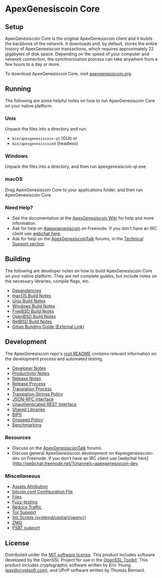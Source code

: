 ApexGenesiscoin Core
=============

Setup
---------------------
ApexGenesiscoin Core is the original ApexGenesiscoin client and it builds the backbone of the network. It downloads and, by default, stores the entire history of ApexGenesiscoin transactions, which requires approximately 22 gigabytes of disk space. Depending on the speed of your computer and network connection, the synchronization process can take anywhere from a few hours to a day or more.

To download ApexGenesiscoin Core, visit [apexgenesiscoin.org](https://apexgenesiscoin.org/).

Running
---------------------
The following are some helpful notes on how to run ApexGenesiscoin Core on your native platform.

### Unix

Unpack the files into a directory and run:

- `bin/apexgenesiscoin-qt` (GUI) or
- `bin/apexgenesiscoind` (headless)

### Windows

Unpack the files into a directory, and then run apexgenesiscoin-qt.exe.

### macOS

Drag ApexGenesiscoin Core to your applications folder, and then run ApexGenesiscoin Core.

### Need Help?

* See the documentation at the [ApexGenesiscoin Wiki](https://apexgenesiscoin.info/)
for help and more information.
* Ask for help on [#apexgenesiscoin](http://webchat.freenode.net?channels=apexgenesiscoin) on Freenode. If you don't have an IRC client use [webchat here](http://webchat.freenode.net?channels=apexgenesiscoin).
* Ask for help on the [ApexGenesiscoinTalk](https://apexgenesiscointalk.io/) forums, in the [Technical Support section](https://apexgenesiscointalk.io/c/technical-support).

Building
---------------------
The following are developer notes on how to build ApexGenesiscoin Core on your native platform. They are not complete guides, but include notes on the necessary libraries, compile flags, etc.

- [Dependencies](dependencies.md)
- [macOS Build Notes](build-osx.md)
- [Unix Build Notes](build-unix.md)
- [Windows Build Notes](build-windows.md)
- [FreeBSD Build Notes](build-freebsd.md)
- [OpenBSD Build Notes](build-openbsd.md)
- [NetBSD Build Notes](build-netbsd.md)
- [Gitian Building Guide (External Link)](https://github.com/bitcoin-core/docs/blob/master/gitian-building.md)

Development
---------------------
The ApexGenesiscoin repo's [root README](/README.md) contains relevant information on the development process and automated testing.

- [Developer Notes](developer-notes.md)
- [Productivity Notes](productivity.md)
- [Release Notes](release-notes.md)
- [Release Process](release-process.md)
- [Translation Process](translation_process.md)
- [Translation Strings Policy](translation_strings_policy.md)
- [JSON-RPC Interface](JSON-RPC-interface.md)
- [Unauthenticated REST Interface](REST-interface.md)
- [Shared Libraries](shared-libraries.md)
- [BIPS](bips.md)
- [Dnsseed Policy](dnsseed-policy.md)
- [Benchmarking](benchmarking.md)

### Resources
* Discuss on the [ApexGenesiscoinTalk](https://apexgenesiscointalk.io/) forums.
* Discuss general ApexGenesiscoin development on #apexgenesiscoin-dev on Freenode. If you don't have an IRC client use [webchat here](http://webchat.freenode.net/?channels=apexgenesiscoin-dev.

### Miscellaneous
- [Assets Attribution](assets-attribution.md)
- [bitcoin.conf Configuration File](bitcoin-conf.md)
- [Files](files.md)
- [Fuzz-testing](fuzzing.md)
- [Reduce Traffic](reduce-traffic.md)
- [Tor Support](tor.md)
- [Init Scripts (systemd/upstart/openrc)](init.md)
- [ZMQ](zmq.md)
- [PSBT support](psbt.md)

License
---------------------
Distributed under the [MIT software license](/COPYING).
This product includes software developed by the OpenSSL Project for use in the [OpenSSL Toolkit](https://www.openssl.org/). This product includes
cryptographic software written by Eric Young ([eay@cryptsoft.com](mailto:eay@cryptsoft.com)), and UPnP software written by Thomas Bernard.
